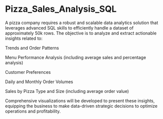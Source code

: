 # Pizza_Sales_Analysis_SQL

A pizza company requires a robust and scalable data analytics solution that leverages advanced SQL skills to efficiently handle a dataset of approximately 50k rows. The objective is to analyze and extract actionable insights related to:

Trends and Order Patterns

Menu Performance Analysis (including average sales and percentage analysis)

Customer Preferences

Daily and Monthly Order Volumes

Sales by Pizza Type and Size (including average order value)

Comprehensive visualizations will be developed to present these insights, equipping the business to make data-driven strategic decisions to optimize operations and profitability.


